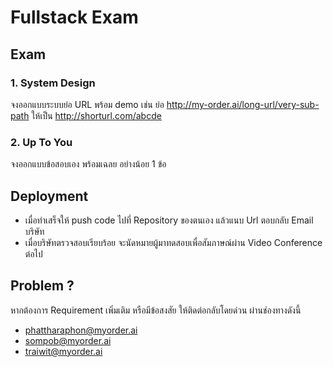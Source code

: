 # Fullstack Exam

## Exam
### 1. System Design
จงออกแบบระบบย่อ URL พร้อม demo
เช่น ย่อ http://my-order.ai/long-url/very-sub-path ให้เป็น http://shorturl.com/abcde

### 2. Up To You
จงออกแบบข้อสอบเอง พร้อมเฉลย อย่างน้อย 1 ข้อ

## Deployment
- เมื่อทำเสร็จให้ push code ไปที่ Repository ของตนเอง แล้วแนบ Url ตอบกลับ Email บริษัท
- เมื่อบริษัทตรวจสอบเรียบร้อย จะนัดหมายผู้มาทดสอบเพื่อสัมภาษณ์ผ่าน Video Conference ต่อไป

## Problem ?
หากต้องการ Requirement เพิ่มเติม หรือมีข้อสงสัย ให้ติดต่อกลับโดยด่วน ผ่านช่องทางดังนี้
- phattharaphon@myorder.ai
- sompob@myorder.ai
- traiwit@myorder.ai